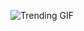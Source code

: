 
<!-- GIF_SECTION -->
![Trending GIF](https://media3.giphy.com/media/v1.Y2lkPThiYjIxNzcyMWhmaThjdXpnOXpibHowMXl5M2dvbXRkOXVzMmtoejdvYTRyNjZvdiZlcD12MV9naWZzX3NlYXJjaCZjdD1n/scZPhLqaVOM1qG4lT9/giphy.gif)
<!-- END_GIF_SECTION -->

